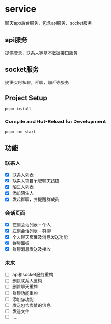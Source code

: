 # service

聊天app后台服务，包含api服务、socket服务

## api服务

提供登录，联系人等基本数据接口服务

## socket服务

提供实时私聊，群聊，加群等服务

## Project Setup

```sh
pnpm install
```

### Compile and Hot-Reload for Development

```sh
pnpm run start
```

## 功能

### 联系人

- [x] 联系人列表
- [x] 联系人项目发起聊天按钮
- [x] 陌生人列表
- [x] 添加陌生人
- [x] 发起群聊，并提醒群成员

### 会话页面

- [x] 左侧会话列表 - 个人
- [x] 左侧会话列表 - 群聊
- [x] 个人聊天页面及消息发送功能
- [x] 群聊面板
- [x] 群聊消息发送及接收

### 未来

- [ ] api和socket服务重构
- [ ] 删除联系人重构
- [ ] 删除聊天重构
- [ ] 群聊功能重构
- [ ] 添加@功能
- [ ] 发送包含表情的信息
- [ ] 发送文件
- [ ] ....
